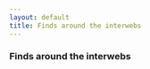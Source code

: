 ```yaml
---
layout: default
title: Finds around the interwebs
---
```

### Finds around the interwebs

<style>
.pin-title { font-size:1em;text-decoration:none;color:#f90}
.pin-description { color:#111; }
.pin-tag { color:#555;text-decoration:none;font-size:0.9em; }
</style>
<script language="javascript" src="http://pinboard.in//widgets/v1/linkroll/?user=ethernick&count=250"></script>
